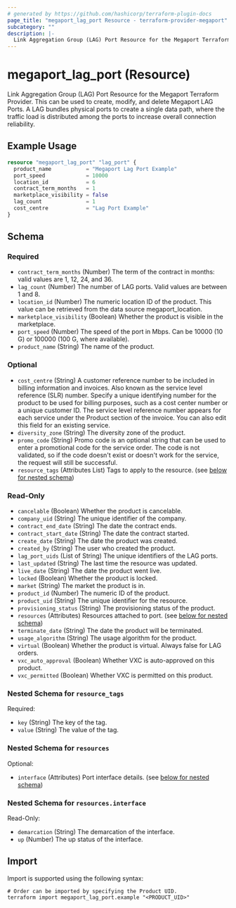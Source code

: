 ```yaml
---
# generated by https://github.com/hashicorp/terraform-plugin-docs
page_title: "megaport_lag_port Resource - terraform-provider-megaport"
subcategory: ""
description: |-
  Link Aggregation Group (LAG) Port Resource for the Megaport Terraform Provider. This can be used to create, modify, and delete Megaport LAG Ports. A LAG bundles physical ports to create a single data path, where the traffic load is distributed among the ports to increase overall connection reliability.
---
```


# megaport_lag_port (Resource)

Link Aggregation Group (LAG) Port Resource for the Megaport Terraform Provider. This can be used to create, modify, and delete Megaport LAG Ports. A LAG bundles physical ports to create a single data path, where the traffic load is distributed among the ports to increase overall connection reliability.

## Example Usage

```terraform
resource "megaport_lag_port" "lag_port" {
  product_name           = "Megaport Lag Port Example"
  port_speed             = 10000
  location_id            = 6
  contract_term_months   = 1
  marketplace_visibility = false
  lag_count              = 1
  cost_centre            = "Lag Port Example"
}
```

<!-- schema generated by tfplugindocs -->
## Schema

### Required

- `contract_term_months` (Number) The term of the contract in months: valid values are 1, 12, 24, and 36.
- `lag_count` (Number) The number of LAG ports. Valid values are between 1 and 8.
- `location_id` (Number) The numeric location ID of the product. This value can be retrieved from the data source megaport_location.
- `marketplace_visibility` (Boolean) Whether the product is visible in the marketplace.
- `port_speed` (Number) The speed of the port in Mbps. Can be 10000 (10 G) or 100000 (100 G, where available).
- `product_name` (String) The name of the product.

### Optional

- `cost_centre` (String) A customer reference number to be included in billing information and invoices. Also known as the service level reference (SLR) number. Specify a unique identifying number for the product to be used for billing purposes, such as a cost center number or a unique customer ID. The service level reference number appears for each service under the Product section of the invoice. You can also edit this field for an existing service.
- `diversity_zone` (String) The diversity zone of the product.
- `promo_code` (String) Promo code is an optional string that can be used to enter a promotional code for the service order. The code is not validated, so if the code doesn't exist or doesn't work for the service, the request will still be successful.
- `resource_tags` (Attributes List) Tags to apply to the resource. (see [below for nested schema](#nestedatt--resource_tags))

### Read-Only

- `cancelable` (Boolean) Whether the product is cancelable.
- `company_uid` (String) The unique identifier of the company.
- `contract_end_date` (String) The date the contract ends.
- `contract_start_date` (String) The date the contract started.
- `create_date` (String) The date the product was created.
- `created_by` (String) The user who created the product.
- `lag_port_uids` (List of String) The unique identifiers of the LAG ports.
- `last_updated` (String) The last time the resource was updated.
- `live_date` (String) The date the product went live.
- `locked` (Boolean) Whether the product is locked.
- `market` (String) The market the product is in.
- `product_id` (Number) The numeric ID of the product.
- `product_uid` (String) The unique identifier for the resource.
- `provisioning_status` (String) The provisioning status of the product.
- `resources` (Attributes) Resources attached to port. (see [below for nested schema](#nestedatt--resources))
- `terminate_date` (String) The date the product will be terminated.
- `usage_algorithm` (String) The usage algorithm for the product.
- `virtual` (Boolean) Whether the product is virtual. Always false for LAG orders.
- `vxc_auto_approval` (Boolean) Whether VXC is auto-approved on this product.
- `vxc_permitted` (Boolean) Whether VXC is permitted on this product.

<a id="nestedatt--resource_tags"></a>
### Nested Schema for `resource_tags`

Required:

- `key` (String) The key of the tag.
- `value` (String) The value of the tag.


<a id="nestedatt--resources"></a>
### Nested Schema for `resources`

Optional:

- `interface` (Attributes) Port interface details. (see [below for nested schema](#nestedatt--resources--interface))

<a id="nestedatt--resources--interface"></a>
### Nested Schema for `resources.interface`

Read-Only:

- `demarcation` (String) The demarcation of the interface.
- `up` (Number) The up status of the interface.

## Import

Import is supported using the following syntax:

```shell
# Order can be imported by specifying the Product UID.
terraform import megaport_lag_port.example "<PRODUCT_UID>"
```
